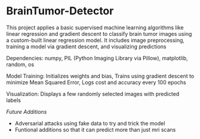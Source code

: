 # BrainTumor-Detector
This project applies a basic supervised machine learning algorithms like linear regression and gradient descent to classify brain tumor images using a custom-built linear regression model. It includes image preprocessing, training a model via gradient descent, and visualizing predictions

Dependencies:
numpy,
PIL (Python Imaging Library via Pillow),
matplotlib,
random,
os

Model Training:
Initializes weights and bias,
Trains using gradient descent to minimize Mean Squared Error,
Logs cost and accuracy every 100 epochs

Visualization:
Displays a few randomly selected images with predicted labels

*Future Additions*
-  Adversarial attacks using fake data to try and trick the model
-  Funtional additions so that it can predict more than just mri scans 
